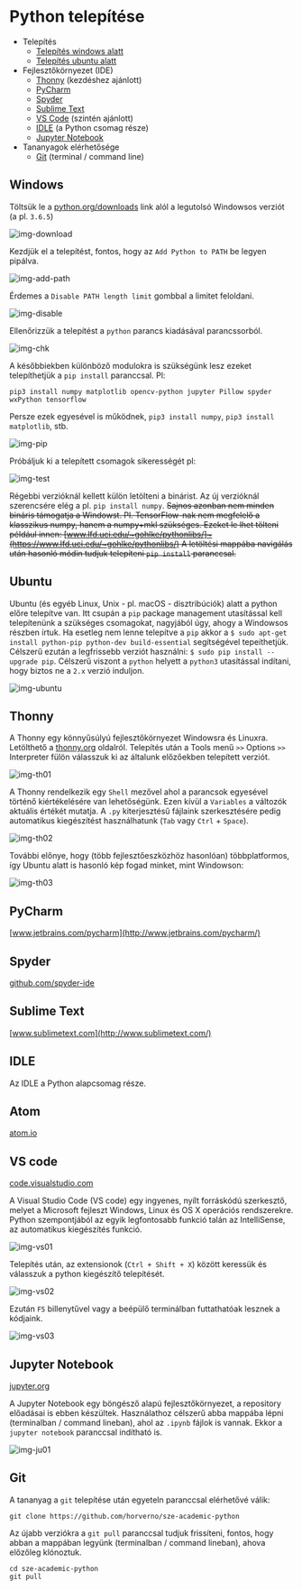 # Python telepítése
- Telepítés
  - [Telepítés windows alatt](ea00.md#windows)
  - [Telepítés ubuntu alatt](ea00.md#ubuntu)
- Fejlesztőkörnyezet (IDE)
  - [Thonny](ea00.md#thonny) (kezdéshez ajánlott)
  - [PyCharm](ea00.md#pycharm)
  - [Spyder](ea00.md#sypder)
  - [Sublime Text](ea00.md#sublime-text)
  - [VS Code](ea00.md#vs-code) (szintén ajánlott)
  - [IDLE](ea00.md#idle) (a Python csomag része)
  - [Jupyter Notebook](ea00.md#jupyter-notebook)
- Tananyagok elérhetősége
  - [Git](ea00.md#git) (terminal / command line)

## Windows
Töltsük le a [python.org/downloads](https://www.python.org/downloads/) link alól a legutolsó Windowsos verziót (a pl. `3.6.5`)

![img-download](http://www.sze.hu/~herno/python/install/PythonInstall01.png)

Kezdjük el a telepítést, fontos, hogy az `Add Python to PATH` be legyen pipálva.

![img-add-path](http://www.sze.hu/~herno/python/install/PythonInstall02.png)

Érdemes a `Disable PATH length limit` gombbal a limitet feloldani.

![img-disable](http://www.sze.hu/~herno/python/install/PythonInstall03.png)

Ellenőrizzük a telepítést a `python` parancs kiadásával parancssorból. 

![img-chk](http://www.sze.hu/~herno/python/install/PythonInstall04.png)

A későbbiekben különböző modulokra is szükségünk lesz ezeket telepíthetjük a `pip install` paranccsal. Pl:
```
pip3 install numpy matplotlib opencv-python jupyter Pillow spyder wxPython tensorflow
```
Persze ezek egyesével is működnek, `pip3 install numpy`, `pip3 install matplotlib`, stb.

![img-pip](http://www.sze.hu/~herno/python/install/PythonInstall05.png)

Próbáljuk ki a telepített csomagok sikerességét pl:

![img-test](http://www.sze.hu/~herno/python/install/PythonInstall06.png)

Régebbi verzióknál kellett külön letölteni a binárist. Az új verzióknál szerencsére elég a pl. `pip install numpy`.
~~Sajnos azonban nem minden bináris támogatja a Windowst. Pl. TensorFlow-nak nem megfelelő a klasszikus numpy, hanem a numpy+mkl szükséges. 
Ezeket le lhet tölteni például innen: 
[www.lfd.uci.edu/~gohlke/pythonlibs/]~(https://www.lfd.uci.edu/~gohlke/pythonlibs/)
A letöltési mappába navigálás után hasonló módin tudjuk telepíteni `pip install` paranccsal.~~

## Ubuntu
Ubuntu (és egyéb Linux, Unix - pl. macOS - disztribúciók) alatt a python előre telepítve van. Itt csupán a `pip` package management utasítással kell telepítenünk a szükséges csomagokat, nagyjából úgy, ahogy a Windowsos részben írtuk. 
Ha esetleg nem lenne telepítve a `pip` akkor a `$ sudo apt-get install python-pip python-dev build-essential`
segítségével tepeíthetjük. Célszerű ezután a legfrissebb verziót használni: `$ sudo pip install --upgrade pip`.
Célszerű viszont a `python` helyett a `python3` utasítással indítani, hogy biztos ne a `2.x` verzió induljon. 

![img-ubuntu](http://www.sze.hu/~herno/python/install/PythonInstall11.png)

## Thonny
A Thonny egy könnyűsúlyú fejlesztőkörnyezet Windowsra és Linuxra. Letölthető a [thonny.org](http://thonny.org/) oldalról. 
Telepítés után a Tools menű `>>` Options `>>` Interpreter fülön válasszuk ki az általunk előzőekben telepített verziót. 

![img-th01](http://www.sze.hu/~herno/python/install/Thonny01.png)

A Thonny rendelkezik egy `Shell` mezővel ahol a parancsok egyesével történő kiértékelésére van lehetőségünk.
Ezen kívül a `Variables` a változók aktuális értékét mutatja. 
A `.py` kiterjesztésű fájlaink szerkesztésére pedig automatikus kiegészítést használhatunk (`Tab` vagy `Ctrl` + `Space`).

![img-th02](http://www.sze.hu/~herno/python/install/Thonny02.png)

További előnye, hogy (több fejlesztőeszközhöz hasonlóan) többplatformos, így Ubuntu alatt is hasonló kép fogad minket, mint Windowson: 

![img-th03](http://www.sze.hu/~herno/python/install/Thonny03.png)

## PyCharm 
[www.jetbrains.com/pycharm](http://www.jetbrains.com/pycharm/)

## Spyder 
[github.com/spyder-ide](https://github.com/spyder-ide/spyder)

## Sublime Text 
[www.sublimetext.com](http://www.sublimetext.com/)

## IDLE 
Az IDLE a Python alapcsomag része.

## Atom
[atom.io](https://atom.io/)

## VS code
[code.visualstudio.com](https://code.visualstudio.com/)

A Visual Studio Code (VS code) egy ingyenes, nyílt forráskódú szerkesztő, melyet a Microsoft fejleszt Windows, Linux és OS X operációs rendszerekre. Python szempontjából az egyik legfontosabb funkció talán az IntelliSense, az automatikus kiegészítés funkció.

![img-vs01](http://www.sze.hu/~herno/python/install/VsCode01.gif)

Telepítés után, az extensionok (`Ctrl + Shift + X`) között keressük és válasszuk a python kiegészítő telepítését.

![img-vs02](http://www.sze.hu/~herno/python/install/VsCode02.png)

Ezután `F5` billenytűvel vagy a beépülő terminálban futtathatóak lesznek a kódjaink.

![img-vs03](http://www.sze.hu/~herno/python/install/VsCode03.png)


## Jupyter Notebook
[jupyter.org](http://jupyter.org/)

A Jupyter Notebook egy böngésző alapú fejlesztőkörnyezet, a repository előadásai is ebben készültek. Használathoz célszerű abba mappába lépni (terminalban / command lineban), ahol az `.ipynb` fájlok is vannak. Ekkor a `jupyter notebook` paranccsal indítható is.

![img-ju01](http://www.sze.hu/~herno/python/install/Jupyter01.png)


## Git
A tananyag a `git` telepítése után egyeteln paranccsal elérhetővé válik:
```
git clone https://github.com/horverno/sze-academic-python
```

Az újabb verziókra a `git pull` paranccsal tudjuk frissíteni, fontos, hogy abban a mappában legyünk (terminalban / command lineban), ahova előzőleg klónoztuk.
```
cd sze-academic-python
git pull
```
